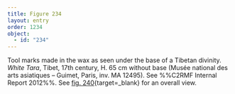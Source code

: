 ```yaml
---
title: Figure 234
layout: entry
order: 1234
object:
  - id: "234"
---
```


Tool marks made in the wax as seen under the base of a Tibetan divinity. *White Tara*, Tibet, 17th century, H. 65 cm without base (Musée national des arts asiatiques – Guimet, Paris, inv. MA 12495). See %%C2RMF Internal Report 2012%%. See [fig. 240](/visual-atlas/#fig-240){target=_blank} for an overall view.
